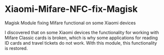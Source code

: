 # Xiaomi-Mifare-NFC-fix-Magisk
Magisk Module fixing Mifare functional on some Xiaomi devices

I discovered that on some Xiaomi devices the functionality for working with Mifare Classic cards is broken, which is why some applications for reading ID cards and travel tickets do not work. With this module, this functionality is restored.
